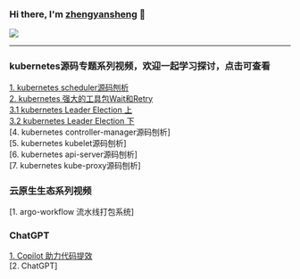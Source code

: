 

### Hi there, I'm [zhengyansheng](http://www.aiops724.com) 👋 

<a href="https://github.com/zhengyansheng/">
  <!-- Change the `github-readme-stats.anuraghazra1.vercel.app` to `github-readme-stats.vercel.app`  -->
  <img align="center" src="https://github-readme-stats.anuraghazra1.vercel.app/api/top-langs/?username=zhengyansheng&layout=compact&theme=material-palenight" />
</a>

<br />

---


### kubernetes源码专题系列视频，欢迎一起学习探讨，点击可查看
[1. kubernetes scheduler源码刨析](https://www.bilibili.com/video/BV1V24y1G7Ak/?spm_id_from=333.999.0.0)  
[2. kubernetes 强大的工具包Wait和Retry](https://www.bilibili.com/video/BV16k4y1j7ZV/?spm_id_from=333.999.0.0)    
[3.1 kubernetes Leader Election 上](https://www.bilibili.com/video/BV1FX4y1m7xS/?spm_id_from=333.999.0.0)  
[3.2 kubernetes Leader Election 下](https://www.bilibili.com/video/BV1pz4y187HJ/?spm_id_from=333.999.0.0)   
[4. kubernetes controller-manager源码刨析]  
[5. kubernetes kubelet源码刨析]  
[6. kubernetes api-server源码刨析]  
[7. kubernetes kube-proxy源码刨析]  

### 云原生生态系列视频
[1. argo-workflow 流水线打包系统]  

### ChatGPT
[1. Copilot 助力代码提效](https://www.bilibili.com/video/BV1a24y1M7Y1/?spm_id_from=333.999.0.0)  
[2. ChatGPT]  

